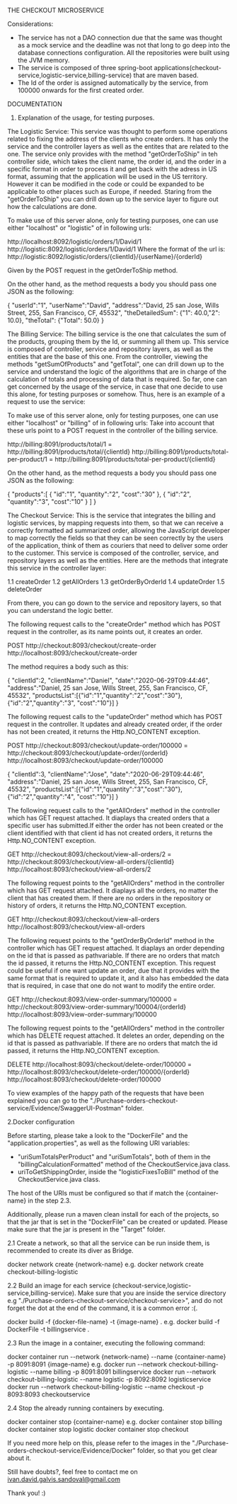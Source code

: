 
THE CHECKOUT MICROSERVICE

Considerations:

- The service has not a DAO connection due that the same was thought as a mock service and the deadline was not that long to go deep into the database connections configuration. All the repositories were built using the JVM memory.
- The service is composed of three spring-boot applications(checkout-service,logistic-service,billing-service) that are maven based.
- The Id of the order is assigned automatically by the service, from 100000 onwards for the first created order.


DOCUMENTATION

1. Explanation of the usage, for testing purposes.

The Logistic Service:
This service was thought to perform some operations related to fixing the address of the clients who create orders. It has only the service and the controller layers as well as the entites that are related to the one. The service only provides with the method "getOrderToShip" in teh controller side, which takes the client name, the order id, and the order in a specific format in order to process it and get back with the adress in US format, assuming that the application will be used in the US territory. However it can be modified in the code or could be expanded to be applicable to other places such as Europe, if needed. Staring from the "getOrderToShip" you can drill down up to the service layer to figure out how the calculations are done.  

To make use of this server alone, only for testing purposes, one can use either "localhost" or "logistic" of in following urls:

http://localhost:8092/logistic/orders/1/David/1
http://logistic:8092/logistic/orders/1/David/1
Where the format of the url is:
http://logistic:8092/logistic/orders/{clientId}/{userName}/{orderId}

Given by the POST request in the getOrderToShip method.

On the other hand, as the method requests a body you should pass one JSON as the following:

{
    "userId":"1",
    "userName":"David",
    "address":"David, 25 san Jose, Wills Street, 255, San Francisco, CF, 45532",
    "theDetailedSum": {"1": 40.0,"2": 10.0},
    "theTotal": {"Total": 50.0}
}

The Billing Service:
The billing service is the one that calculates the sum of the products, grouping them by the Id, or summing all them up. This service is composed of controller, service and repository layers, as well as the entities that are the base of this one. From the controller, viewing the methods "getSumOfProducts" and "getTotal", one can drill down up to the service and understand the logic of the algorithms that are in charge of the calculation of totals and processing of data that is required. So far, one can get concerned by the usage of the service, in case that one decide to use this alone, for testing purposes or somehow. Thus, here is an example of a request to use the service:

To make use of this server alone, only for testing purposes, one can use either "localhost" or "billing" of in following urls:
Take into account that these urls point to a POST request in the controller of the billing service.

http://billing:8091/products/total/1 = http://billing:8091/products/total/{clientId}
http://billing:8091/products/total-per-product/1 = http://billing:8091/products/total-per-product/{clientId}

On the other hand, as the method requests a body you should pass one JSON as the following:

{
    "products":[
    {
    "id":"1",
    "quantity":"2",
    "cost":"30"
    },
    {
    "id":"2",
    "quantity":"3",
    "cost":"10"
     }
    ]
}

The Checkout Service:
This is the service that integrates the billing and logistic services, by mapping requests into them, so that we can receive a correctly formatted ad summarized order, 
allowing the JavaScript developer to map correctly the fields so that they can be seen correctly by the users of the application, think of them as couriers that need 
to deliver some order to the customer. This service is composed of the controller, service, and repository layers as well as the entities. Here are the methods that 
integrate this service in the controller layer:

1.1 createOrder
1.2 getAllOrders
1.3 getOrderByOrderId
1.4 updateOrder
1.5 deleteOrder

From there, you can go down to the service and repository layers, so that you can understand the logic better.

The following request calls to the "createOrder" method which has POST request in the controller, as its name points out, it creates an order.

POST
http://checkout:8093/checkout/create-order
http://localhost:8093/checkout/create-order

The method requires a body such as this: 

{
    "clientId":2,
    "clientName":"Daniel",
    "date":"2020-06-29T09:44:46",
    "address":"Daniel, 25 san Jose, Wills Street, 255, San Francisco, CF, 45532",
    "productsList":[{"id":"1","quantity":"2","cost":"30"},{"id":"2","quantity":"3", "cost":"10"}]
}

The following request calls to the "updateOrder" method which has POST request in the controller. It updates and already created order, if the order has not been created, it returns the Http.NO_CONTENT exception.

POST
http://checkout:8093/checkout/update-order/100000 = http://checkout:8093/checkout/update-order/{orderId}
http://localhost:8093/checkout/update-order/100000

{
    "clientId":3,
    "clientName":"Jose",
    "date":"2020-06-29T09:44:46",
    "address":"Daniel, 25 san Jose, Wills Street, 255, San Francisco, CF, 45532",
    "productsList":[{"id":"1","quantity":"3","cost":"30"},{"id":"2","quantity":"4", "cost":"10"}]
}

The following request calls to the "getAllOrders" method in the controller which has GET request attached. It diaplays tha created orders that a specific user has submitted.If either the order has not been created or the client identified with that client id has not created orders, it returns the Http.NO_CONTENT exception.

GET
http://checkout:8093/checkout/view-all-orders/2 = http://checkout:8093/checkout/view-all-orders/{clientId}
http://localhost:8093/checkout/view-all-orders/2

The following request points to the "getAllOrders" method in the controller which has GET request attached. It diaplays all the orders, no matter the client that has created them. If there are no orders in the repository or history of orders, it returns the Http.NO_CONTENT exception.

GET
http://checkout:8093/checkout/view-all-orders
http://localhost:8093/checkout/view-all-orders

The following request points to the "getOrderByOrderId" method in the controller which has GET request attached. It diaplays an order depending on the id that is passed as pathvariable. If there are no orders that match the id passed, it returns the Http.NO_CONTENT exception. This request could be useful if one want update an order, due that it provides with the same format that is required to update it, and it also has embedded the data that is required, in case that one do not want to modify the entire order.

GET
http://checkout:8093/view-order-summary/100000 = http://checkout:8093/view-order-summary/100004/{orderId}
http://localhost:8093/view-order-summary/100000

The following request points to the "getAllOrders" method in the controller which has DELETE request attached. It deletes an order, depending on the id that is passed as pathvariable. If there are no orders that match the id passed, it returns the Http.NO_CONTENT exception.

DELETE
http://localhost:8093/checkout/delete-order/100000 = http://localhost:8093/checkout/delete-order/100000/{orderId}
http://localhost:8093/checkout/delete-order/100000

To view examples of the happy path of the requests that have been explained you can go to the "./Purchase-orders-checkout-service/Evidence/SwaggerUI-Postman" folder.

2.Docker configuration

Before starting, please take a look to the "DockerFile" and the "application.properties", as well as the following URI variables:

- "uriSumTotalsPerProduct" and "uriSumTotals", both of them in the "billingCalculationFormatted" method of the CheckoutService.java class.
- uriToGetShippingOrder, inside the "logisticFixesToBill" method of the CheckoutService.java class.

The host of the URIs must be configured so that if match the {container-name} in the step 2.3.

Additionally, please run a maven clean install for each of the projects, so that the jar that is set in the "DockerFile" can be created or updated. Please make sure that the jar is present in the "Target" folder.


2.1 Create a network, so that all the service can be run inside them, is recommended to create its diver as Bridge.

docker network create {network-name}
e.g.
docker network create checkout-billing-logistic

2.2 Build an image for each service (checkout-service,logistic-service,billing-service). Make sure that you are inside the service directory e.g
"./Purchase-orders-checkout-service/checkout-service>", and do not forget the dot at the end of the command, it is a common error :(.

docker build -f {docker-file-name} -t {image-name} .
e.g.
docker build -f DockerFile -t billingservice .

2.3 Run the image in a container, executing the following command:

docker container run --network {network-name} --name {container-name} -p 8091:8091 {image-name}
e.g.
docker run --network checkout-billing-logistic --name billing -p 8091:8091 billingservice
docker run --network checkout-billing-logistic --name logistic -p 8092:8092 logisticservice
docker run --network checkout-billing-logistic --name checkout -p 8093:8093 checkoutservice

2.4 Stop the already running containers by executing.

docker container stop {container-name}
e.g.
docker container stop billing
docker container stop logistic
docker container stop checkout

If you need more help on this, please refer to the images in the "./Purchase-orders-checkout-service/Evidence/Docker" folder, so that you get clear about it.



Still have doubts?, feel free to contact me on ivan.david.galvis.sandoval@gmail.com

Thank you! :)

